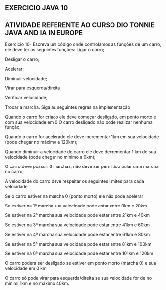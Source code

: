 ## EXERCICIO JAVA 10

## ATIVIDADE REFERENTE AO CURSO DIO TONNIE JAVA AND IA IN EUROPE
  Exercicio 10- Escreva um código onde controlamos as funções de um carro, ele deve ter as seguintes funções:
Ligar o carro;

Desligar o carro;

Acelerar;

Diminuir velocidade;

Virar para esquerda/direita

Verificar velocidade;

Trocar a marcha.
Siga as seguintes regras na implementação

Quando o carro for criado ele deve começar desligado, em ponto morto e com sua velocidade em 0
O carro desligado não pode realizar nenhuma função;

Quando o carro for acelerado ele deve incrementar 1km em sua velocidade (pode chegar no máximo a 120km);

Quando diminuir a velocidade do carro ele deve decrementar 1 km de sua velocidade (pode chegar no minimo a 0km);

O carro deve possuir 6 marchas, não deve ser permitido pular uma marcha no carro;

A velocidade do carro deve respeitar os seguintes limites para cada velocidade

Se o carro estiver na marcha 0 (ponto morto) ele não pode acelerar

Se estiver na 1ª marcha sua velocidade pode estar entre 0km e 20km

Se estiver na 2ª marcha sua velocidade pode estar entre 21km e 40km

Se estiver na 3ª marcha sua velocidade pode estar entre 41km e 60km

Se estiver na 4ª marcha sua velocidade pode estar entre 61km e 80km

Se estiver na 5ª marcha sua velocidade pode estar entre 81km e 100km

Se estiver na 6ª marcha sua velocidade pode estar entre 101km e 120km

O carro podera ser desligado se estiver em ponto morto (marcha 0) e sua velocidade em 0 km

O carro só pode virar para esquerda/direita se sua velocidade for de no mínimi 1km e no máximo 40km.